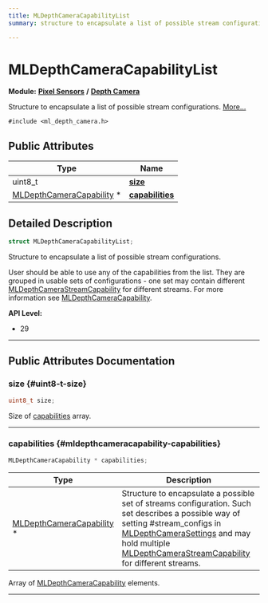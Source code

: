 ```yaml
---
title: MLDepthCameraCapabilityList
summary: structure to encapsulate a list of possible stream configurations. 

---
```


# MLDepthCameraCapabilityList

**Module:** **[Pixel Sensors](/versioned_docs/version-02-Aug-2023/api-ref/api/Modules/group___pixel_sensors/group___pixel_sensors.md)** **/** **[Depth Camera](/versioned_docs/version-02-Aug-2023/api-ref/api/Modules/group___pixel_sensors/group___d_cam/group___d_cam.md)**



Structure to encapsulate a list of possible stream configurations.  [More...](#detailed-description)


`#include <ml_depth_camera.h>`

## Public Attributes

| Type           | Name           |
| -------------- | -------------- |
| uint8_t | **[size](/versioned_docs/version-02-Aug-2023/api-ref/api/Modules/group___pixel_sensors/group___d_cam/struct_m_l_depth_camera_capability_list.md#uint8-t-size)**  |
| [MLDepthCameraCapability](/versioned_docs/version-02-Aug-2023/api-ref/api/Modules/group___pixel_sensors/group___d_cam/struct_m_l_depth_camera_capability.md) * | **[capabilities](/versioned_docs/version-02-Aug-2023/api-ref/api/Modules/group___pixel_sensors/group___d_cam/struct_m_l_depth_camera_capability_list.md#mldepthcameracapability-capabilities)**  |

## Detailed Description

```cpp
struct MLDepthCameraCapabilityList;
```

Structure to encapsulate a list of possible stream configurations. 

User should be able to use any of the capabilities from the list. They are grouped in usable sets of configurations - one set may contain different [MLDepthCameraStreamCapability](/versioned_docs/version-02-Aug-2023/api-ref/api/Modules/group___pixel_sensors/group___d_cam/struct_m_l_depth_camera_stream_capability.md) for different streams. For more information see [MLDepthCameraCapability](/versioned_docs/version-02-Aug-2023/api-ref/api/Modules/group___pixel_sensors/group___d_cam/struct_m_l_depth_camera_capability.md).




**API Level:**
  * 29




-----------
## Public Attributes Documentation

### size {#uint8-t-size}

```cpp
uint8_t size;
```


Size of [capabilities](/versioned_docs/version-02-Aug-2023/api-ref/api/Modules/group___pixel_sensors/group___d_cam/struct_m_l_depth_camera_capability_list.md#mldepthcameracapability-capabilities) array. 





-----------

### capabilities {#mldepthcameracapability-capabilities}

```cpp
MLDepthCameraCapability * capabilities;
```



| Type | Description |
|--|--|
| [MLDepthCameraCapability](/versioned_docs/version-02-Aug-2023/api-ref/api/Modules/group___pixel_sensors/group___d_cam/struct_m_l_depth_camera_capability.md) * | Structure to encapsulate a possible set of streams configuration. Such set describes a possible way of setting #stream_configs in [MLDepthCameraSettings](/versioned_docs/version-02-Aug-2023/api-ref/api/Modules/group___pixel_sensors/group___d_cam/struct_m_l_depth_camera_settings.md) and may hold multiple [MLDepthCameraStreamCapability](/versioned_docs/version-02-Aug-2023/api-ref/api/Modules/group___pixel_sensors/group___d_cam/struct_m_l_depth_camera_stream_capability.md) for different streams.  |


Array of [MLDepthCameraCapability](/versioned_docs/version-02-Aug-2023/api-ref/api/Modules/group___pixel_sensors/group___d_cam/struct_m_l_depth_camera_capability.md) elements. 





-----------


